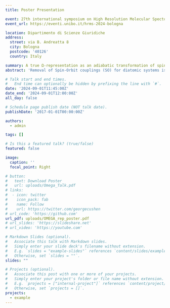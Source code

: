 ```yaml
---
title: Poster Presentation

event: 27th international symposium on High Resolution Molecular Spectorscopy (HRMS)
event_url: https://eventi.unibo.it/hrms-2024-bologna

location: Dipartimento di Scienze Giuridiche
address:
  street: via B. Andreatta 8
  city: Bologna
  postcode: '40126'
  country: Italy

summary: A true Ω-representation as an adiabatic transformation of spin-orbit interactions and their associated non-adiabatic couplings.
abstract: 'Removal of Spin-Orbit couplings (SO) for diatomic systems is a well established method which is thought to reduce the complexity of the system of study. This is done via diagonalisation of the associated Hamiltonian matrix with potential energy curves (PECs), transforming from the coupled Λ−S (diabatic) basis to the Ω (adiabatic) representation where SO couplings vanish. This Ω–representation is thought to reduce the diatomic system to a desirable single state problem, which is simpler to treat and allows effective dipole moments to be computed for dipole-forbidden transitions. However, transforming to the Ω–representation does not completely decouple the system, in fact, strong non-adiabatic couplings (NACs) are introduced upon transformation of the kinetic energy, often ignored, and should be included. We show on selected diatomic systems that removal of SOC is not free, and omission of these “spin-orbit induced” NACs leads to gross errors into the rovibronic solution, unsuitable for high resolution spectroscopy, and a numerical equivalence between the Λ − S diabatic representation and Ω – adiabatic representation is achieved when all NAC terms are included. This is true for any unitary transformation on the diatomic Hamiltonian, *nothing is achieved for free and simplification of one part leads to the complication of another*.'

# Talk start and end times.
#   End time can optionally be hidden by prefixing the line with `#`.
date: '2024-09-01T11:45:00Z'
date_end: '2024-09-01T12:00:00Z'
all_day: false

# Schedule page publish date (NOT talk date).
publishDate: '2017-01-01T00:00:00Z'

authors:
  - admin

tags: []

# Is this a featured talk? (true/false)
featured: false

image:
  caption: ''
  focal_point: Right

# button:
#   text: Download Poster
#   url: uploads/Omega_Talk.pdf
# links:
#  - icon: twitter
#    icon_pack: fab
#    name: Follow
#    url: https://twitter.com/georgecushen
# url_code: 'https://github.com'
url_pdf: uploads/OMEGA_rep_poster.pdf
# url_slides: 'https://slideshare.net'
# url_video: 'https://youtube.com'

# Markdown Slides (optional).
#   Associate this talk with Markdown slides.
#   Simply enter your slide deck's filename without extension.
#   E.g. `slides = "example-slides"` references `content/slides/example-slides.md`.
#   Otherwise, set `slides = ""`.
slides: ""

# Projects (optional).
#   Associate this post with one or more of your projects.
#   Simply enter your project's folder or file name without extension.
#   E.g. `projects = ["internal-project"]` references `content/project/deep-learning/index.md`.
#   Otherwise, set `projects = []`.
projects:
  - example
---
```


<!-- {{% callout note %}}
Click on the **Slides** button above to view the built-in slides feature.
{{% /callout %}}

Slides can be added in a few ways:

- **Create** slides using Hugo Blox Builder's [_Slides_](https://docs.hugoblox.com/reference/content-types/) feature and link using `slides` parameter in the front matter of the talk file
- **Upload** an existing slide deck to `static/` and link using `url_slides` parameter in the front matter of the talk file
- **Embed** your slides (e.g. Google Slides) or presentation video on this page using [shortcodes](https://docs.hugoblox.com/reference/markdown/).

Further event details, including [page elements](https://docs.hugoblox.com/reference/markdown/) such as image galleries, can be added to the body of this page. -->
